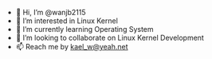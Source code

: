 - 👋 Hi, I’m @wanjb2115
- 👀 I’m interested in Linux Kernel
- 🌱 I’m currently learning Operating System
- 💞️ I’m looking to collaborate on Linux Kernel Development
- 📫 Reach me by kael_w@yeah.net

<!---
wanjb2115/wanjb2115 is a ✨ special ✨ repository because its `README.md` (this file) appears on your GitHub profile.
You can click the Preview link to take a look at your changes.
--->
